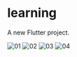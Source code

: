 # learning

A new Flutter project.

![01](https://user-images.githubusercontent.com/36896725/127432610-ad8af2c7-fc87-4789-b6be-b384e05b7826.jpg)
![02](https://user-images.githubusercontent.com/36896725/127432621-165493fa-7bc3-4718-8581-faa23a5b969f.jpg)
![03](https://user-images.githubusercontent.com/36896725/127432647-fa2e42e3-a788-4557-a9d7-b29415263d2a.jpg)
![04](https://user-images.githubusercontent.com/36896725/127432658-ca5f85a1-2c6d-4de1-9cfa-80a2c3f8d975.jpg)

